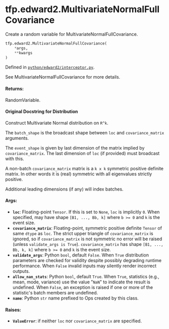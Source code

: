 <div itemscope itemtype="http://developers.google.com/ReferenceObject">
<meta itemprop="name" content="tfp.edward2.MultivariateNormalFullCovariance" />
<meta itemprop="path" content="Stable" />
</div>

# tfp.edward2.MultivariateNormalFullCovariance

Create a random variable for MultivariateNormalFullCovariance.

``` python
tfp.edward2.MultivariateNormalFullCovariance(
    *args,
    **kwargs
)
```



Defined in [`python/edward2/interceptor.py`](https://github.com/tensorflow/probability/tree/master/tensorflow_probability/python/edward2/interceptor.py).

<!-- Placeholder for "Used in" -->

See MultivariateNormalFullCovariance for more details.

#### Returns:
RandomVariable.


#### Original Docstring for Distribution

Construct Multivariate Normal distribution on `R^k`.

The `batch_shape` is the broadcast shape between `loc` and
`covariance_matrix` arguments.

The `event_shape` is given by last dimension of the matrix implied by
`covariance_matrix`. The last dimension of `loc` (if provided) must
broadcast with this.

A non-batch `covariance_matrix` matrix is a `k x k` symmetric positive
definite matrix.  In other words it is (real) symmetric with all eigenvalues
strictly positive.

Additional leading dimensions (if any) will index batches.

#### Args:

* <b>`loc`</b>: Floating-point `Tensor`. If this is set to `None`, `loc` is
  implicitly `0`. When specified, may have shape `[B1, ..., Bb, k]` where
  `b >= 0` and `k` is the event size.
* <b>`covariance_matrix`</b>: Floating-point, symmetric positive definite `Tensor` of
  same `dtype` as `loc`.  The strict upper triangle of `covariance_matrix`
  is ignored, so if `covariance_matrix` is not symmetric no error will be
  raised (unless `validate_args is True`).  `covariance_matrix` has shape
  `[B1, ..., Bb, k, k]` where `b >= 0` and `k` is the event size.
* <b>`validate_args`</b>: Python `bool`, default `False`. When `True` distribution
  parameters are checked for validity despite possibly degrading runtime
  performance. When `False` invalid inputs may silently render incorrect
  outputs.
* <b>`allow_nan_stats`</b>: Python `bool`, default `True`. When `True`,
  statistics (e.g., mean, mode, variance) use the value "`NaN`" to
  indicate the result is undefined. When `False`, an exception is raised
  if one or more of the statistic's batch members are undefined.
* <b>`name`</b>: Python `str` name prefixed to Ops created by this class.


#### Raises:

* <b>`ValueError`</b>: if neither `loc` nor `covariance_matrix` are specified.